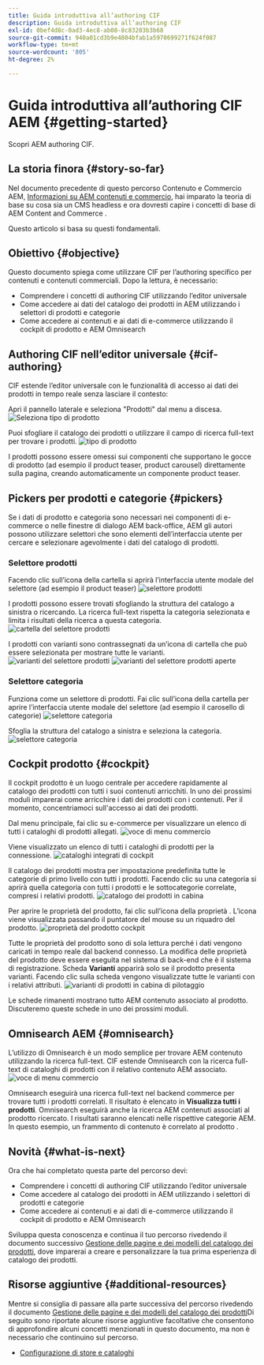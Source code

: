 ```yaml
---
title: Guida introduttiva all’authoring CIF
description: Guida introduttiva all’authoring CIF
exl-id: 0bef4d8c-0ad3-4ec8-ab08-8c83203b3b68
source-git-commit: 940a01cd3b9e4804bfab1a5970699271f624f087
workflow-type: tm+mt
source-wordcount: '805'
ht-degree: 2%

---
```


# Guida introduttiva all’authoring CIF AEM {#getting-started}

Scopri AEM authoring CIF.

## La storia finora {#story-so-far}

Nel documento precedente di questo percorso Contenuto e Commercio AEM, [Informazioni su AEM contenuti e commercio](/help/commerce-cloud/introduction.md), hai imparato la teoria di base su cosa sia un CMS headless e ora dovresti capire i concetti di base di AEM Content and Commerce .

Questo articolo si basa su questi fondamentali.

## Obiettivo {#objective}

Questo documento spiega come utilizzare CIF per l’authoring specifico per contenuti e contenuti commerciali. Dopo la lettura, è necessario:

* Comprendere i concetti di authoring CIF utilizzando l’editor universale
* Come accedere ai dati del catalogo dei prodotti in AEM utilizzando i selettori di prodotti e categorie
* Come accedere ai contenuti e ai dati di e-commerce utilizzando il cockpit di prodotto e AEM Omnisearch

## Authoring CIF nell’editor universale {#cif-authoring}

CIF estende l’editor universale con le funzionalità di accesso ai dati dei prodotti in tempo reale senza lasciare il contesto:

Apri il pannello laterale e seleziona &quot;Prodotti&quot; dal menu a discesa.
![Seleziona tipo di prodotto](assets/asset-finder-overview.png)

Puoi sfogliare il catalogo dei prodotti o utilizzare il campo di ricerca full-text per trovare i prodotti.
![tipo di prodotto](assets/asset-finder-search.png)

I prodotti possono essere omessi sui componenti che supportano le gocce di prodotto (ad esempio il product teaser, product carousel) direttamente sulla pagina, creando automaticamente un componente product teaser.

## Pickers per prodotti e categorie {#pickers}

Se i dati di prodotto e categoria sono necessari nei componenti di e-commerce o nelle finestre di dialogo AEM back-office, AEM gli autori possono utilizzare selettori che sono elementi dell’interfaccia utente per cercare e selezionare agevolmente i dati del catalogo di prodotti.

### Selettore prodotti

Facendo clic sull’icona della cartella si aprirà l’interfaccia utente modale del selettore (ad esempio il product teaser)
![selettore prodotti](assets/product-picker-open.png)

I prodotti possono essere trovati sfogliando la struttura del catalogo a sinistra o ricercando. La ricerca full-text rispetta la categoria selezionata e limita i risultati della ricerca a questa categoria.
![cartella del selettore prodotti](assets/product-picker-folders.png)

I prodotti con varianti sono contrassegnati da un’icona di cartella che può essere selezionata per mostrare tutte le varianti.
![varianti del selettore prodotti](assets/product-picker-variants.png)
![varianti del selettore prodotti aperte](assets/product-picker-variants-open.png)

### Selettore categoria

Funziona come un selettore di prodotti. Fai clic sull’icona della cartella per aprire l’interfaccia utente modale del selettore (ad esempio il carosello di categorie)
![selettore categoria](assets/category-picker-open.png)

Sfoglia la struttura del catalogo a sinistra e seleziona la categoria.
![selettore categoria](assets/category-picker-folders.png)

## Cockpit prodotto {#cockpit}

Il cockpit prodotto è un luogo centrale per accedere rapidamente al catalogo dei prodotti con tutti i suoi contenuti arricchiti. In uno dei prossimi moduli imparerai come arricchire i dati dei prodotti con i contenuti. Per il momento, concentriamoci sull&#39;accesso ai dati dei prodotti.

Dal menu principale, fai clic su e-commerce per visualizzare un elenco di tutti i cataloghi di prodotti allegati.
![voce di menu commercio](assets/commerce-menu-item.png)

Viene visualizzato un elenco di tutti i cataloghi di prodotti per la connessione.
![cataloghi integrati di cockpit](assets/cockpit-Integrated-catalogs.png)

Il catalogo dei prodotti mostra per impostazione predefinita tutte le categorie di primo livello con tutti i prodotti. Facendo clic su una categoria si aprirà quella categoria con tutti i prodotti e le sottocategorie correlate, compresi i relativi prodotti.
![catalogo dei prodotti in cabina](assets/cockpit-product-catalog.png)

Per aprire le proprietà del prodotto, fai clic sull’icona della proprietà . L’icona viene visualizzata passando il puntatore del mouse su un riquadro del prodotto.
![proprietà del prodotto cockpit](assets/cockpit-properties.png)

Tutte le proprietà del prodotto sono di sola lettura perché i dati vengono caricati in tempo reale dal backend connesso. La modifica delle proprietà del prodotto deve essere eseguita nel sistema di back-end che è il sistema di registrazione. Scheda **Varianti** apparirà solo se il prodotto presenta varianti. Facendo clic sulla scheda vengono visualizzate tutte le varianti con i relativi attributi.
![varianti di prodotti in cabina di pilotaggio](assets/cockpit-properties-variants.png)

Le schede rimanenti mostrano tutto AEM contenuto associato al prodotto. Discuteremo queste schede in uno dei prossimi moduli.

## Omnisearch AEM {#omnisearch}

L’utilizzo di Omnisearch è un modo semplice per trovare AEM contenuto utilizzando la ricerca full-text. CIF estende Omnisearch con la ricerca full-text di cataloghi di prodotti con il relativo contenuto AEM associato.
![voce di menu commercio](assets/omnisearch.png)

Omnisearch eseguirà una ricerca full-text nel backend commerce per trovare tutti i prodotti correlati. Il risultato è elencato in **Visualizza tutti i prodotti**. Omnisearch eseguirà anche la ricerca AEM contenuti associati al prodotto ricercato. I risultati saranno elencati nelle rispettive categorie AEM. In questo esempio, un frammento di contenuto è correlato al prodotto .

## Novità {#what-is-next}

Ora che hai completato questa parte del percorso devi:

* Comprendere i concetti di authoring CIF utilizzando l’editor universale
* Come accedere al catalogo dei prodotti in AEM utilizzando i selettori di prodotti e categorie
* Come accedere ai contenuti e ai dati di e-commerce utilizzando il cockpit di prodotto e AEM Omnisearch

Sviluppa questa conoscenza e continua il tuo percorso rivedendo il documento successivo [Gestione delle pagine e dei modelli del catalogo dei prodotti](catalog-templates.md), dove imparerai a creare e personalizzare la tua prima esperienza di catalogo dei prodotti.

## Risorse aggiuntive {#additional-resources}

Mentre si consiglia di passare alla parte successiva del percorso rivedendo il documento [Gestione delle pagine e dei modelli del catalogo dei prodotti](catalog-templates.md)Di seguito sono riportate alcune risorse aggiuntive facoltative che consentono di approfondire alcuni concetti menzionati in questo documento, ma non è necessario che continuino sul percorso.

* [Configurazione di store e cataloghi](/help/commerce-cloud/getting-started.md#catalog)
